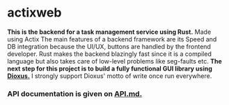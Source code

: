 # actixweb
**This is the backend for a task management service using Rust.**
Made using Actix
The main features of a backend framework are its Speed and DB integration because the UI/UX, buttons are handled by the frontend developer.
Rust makes the backend blazingly fast since it is a compiled language but also takes care of low-level problems like seg-faults etc.
**The next step for this project is to build a fully functional GUI library using [Dioxus.](https://dioxuslabs.com/)**
I strongly support Dioxus' motto of write once run everywhere.
### API documentation is given on [API.md.](https://github.com/UDogg/actixweb/blob/master/API.md)
